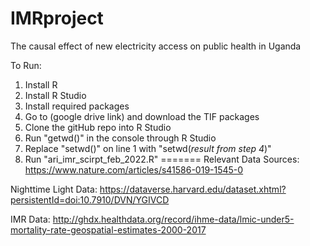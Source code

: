 # IMRproject

The causal effect of new electricity access on public health in Uganda

To Run:
1) Install R
2) Install R Studio
3) Install required packages
4) Go to (google drive link) and download the TIF packages
5) Clone the gitHub repo into R Studio
6) Run "getwd()" in the console through R Studio
7) Replace "setwd()" on line 1 with "setwd(*result from step 4*)" 
8) Run "ari_imr_scirpt_feb_2022.R"
=======
Relevant Data Sources:
https://www.nature.com/articles/s41586-019-1545-0

Nighttime Light Data:
https://dataverse.harvard.edu/dataset.xhtml?persistentId=doi:10.7910/DVN/YGIVCD

IMR Data:
http://ghdx.healthdata.org/record/ihme-data/lmic-under5-mortality-rate-geospatial-estimates-2000-2017
